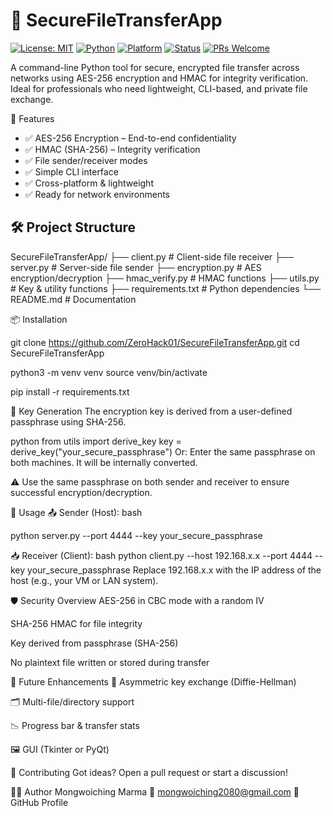 # 🔐 SecureFileTransferApp

[![License: MIT](https://img.shields.io/badge/License-MIT-blue)](https://opensource.org/licenses/MIT)
[![Python](https://img.shields.io/badge/Python-3.8%2B-blue)](https://www.python.org/)
[![Platform](https://img.shields.io/badge/Platform-Cross--Platform-brightgreen)](https://github.com/ZeroHack01/SecureFileTransferApp)
[![Status](https://img.shields.io/badge/Project-Stable-success)](https://github.com/ZeroHack01/SecureFileTransferApp)
[![PRs Welcome](https://img.shields.io/badge/PRs-Welcome-orange)](https://github.com/ZeroHack01/SecureFileTransferApp/pulls)


A command-line Python tool for secure, encrypted file transfer across networks using AES-256 encryption and HMAC for integrity verification.  
Ideal for professionals who need lightweight, CLI-based, and private file exchange.


 🚀 Features

- ✅ AES-256 Encryption – End-to-end confidentiality  
- ✅ HMAC (SHA-256) – Integrity verification  
- ✅ File sender/receiver modes  
- ✅ Simple CLI interface  
- ✅ Cross-platform & lightweight  
- ✅ Ready for network environments  


## 🛠️ Project Structure

SecureFileTransferApp/
├── client.py # Client-side file receiver
├── server.py # Server-side file sender
├── encryption.py # AES encryption/decryption
├── hmac_verify.py # HMAC functions
├── utils.py # Key & utility functions
├── requirements.txt # Python dependencies
└── README.md # Documentation



📦 Installation

git clone https://github.com/ZeroHack01/SecureFileTransferApp.git
cd SecureFileTransferApp

python3 -m venv venv
source venv/bin/activate

pip install -r requirements.txt

🔑 Key Generation
The encryption key is derived from a user-defined passphrase using SHA-256.

python
from utils import derive_key
key = derive_key("your_secure_passphrase")
Or: Enter the same passphrase on both machines. It will be internally converted.

⚠️ Use the same passphrase on both sender and receiver to ensure successful encryption/decryption.

📡 Usage
📤 Sender (Host):
bash

python server.py --port 4444 --key your_secure_passphrase

📥 Receiver (Client):
bash
python client.py --host 192.168.x.x --port 4444 --key your_secure_passphrase
Replace 192.168.x.x with the IP address of the host (e.g., your VM or LAN system).

🛡️ Security Overview
AES-256 in CBC mode with a random IV

SHA-256 HMAC for file integrity

Key derived from passphrase (SHA-256)

No plaintext file written or stored during transfer

🧠 Future Enhancements
🔄 Asymmetric key exchange (Diffie-Hellman)

🗂️ Multi-file/directory support

📉 Progress bar & transfer stats

🖼️ GUI (Tkinter or PyQt)

🤝 Contributing
Got ideas? Open a pull request or start a discussion!

👨‍💻 Author
Mongwoiching Marma
📧 mongwoiching2080@gmail.com
🔗 GitHub Profile
